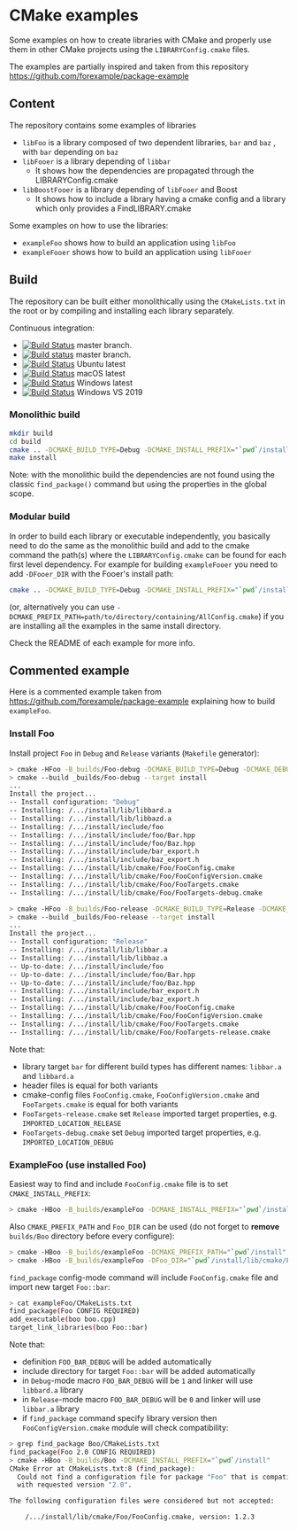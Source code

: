 # CMake examples

Some examples on how to create libraries with CMake and properly use them in other CMake projects using the `LIBRARYConfig.cmake` files. 

The examples are partially inspired and taken from this repository https://github.com/forexample/package-example

## Content

The repository contains some examples of libraries

* `libFoo` is a library composed of two dependent libraries, `bar` and `baz` , with `bar` depending on `baz`
* `libFooer` is a library depending of `libbar`
  * It shows how the dependencies are propagated through the LIBRARYConfig.cmake
* `libBoostFooer` is a library depending of `libFooer` and Boost
  * It shows how to include a library having a cmake config and a library which only provides a FindLIBRARY.cmake

Some examples on how to use the libraries:

* `exampleFoo` shows how to build an application using `libFoo`
* `exampleFooer` shows how to build an application using `libFooer`



## Build

The repository can be built either monolithically using the `CMakeLists.txt` in the root or by compiling and installing each library separately.

Continuous integration: 
 - [![Build Status](https://travis-ci.org/simogasp/cmake-examples.svg?branch=master)](https://travis-ci.org/simogasp/cmake-examples) master branch.
 - [![Build status](https://ci.appveyor.com/api/projects/status/do663fdgpmqdwpdm?svg=true)](https://ci.appveyor.com/project/simogasp/cmake-examples) master branch.
 - [![Build Status](https://dev.azure.com/simogasp/cmake-examples/_apis/build/status%2Fsimogasp.cmake-examples?branchName=master&jobName=ubuntu_latest)](https://dev.azure.com/simogasp/cmake-examples/_build/latest?definitionId=1&branchName=master) Ubuntu latest
 - [![Build Status](https://dev.azure.com/simogasp/cmake-examples/_apis/build/status%2Fsimogasp.cmake-examples?branchName=master&jobName=macOS_latest)](https://dev.azure.com/simogasp/cmake-examples/_build/latest?definitionId=1&branchName=master) macOS latest
 - [![Build Status](https://dev.azure.com/simogasp/cmake-examples/_apis/build/status%2Fsimogasp.cmake-examples?branchName=master&jobName=windows_latest)](https://dev.azure.com/simogasp/cmake-examples/_build/latest?definitionId=1&branchName=master) Windows latest
 - [![Build Status](https://dev.azure.com/simogasp/cmake-examples/_apis/build/status%2Fsimogasp.cmake-examples?branchName=master&jobName=Windows_VS2019_Hosted)](https://dev.azure.com/simogasp/cmake-examples/_build/latest?definitionId=1&branchName=master) Windows VS 2019

### Monolithic build

```bash
mkdir build
cd build 
cmake .. -DCMAKE_BUILD_TYPE=Debug -DCMAKE_INSTALL_PREFIX="`pwd`/install"
make install
```

Note: with the monolithic build the dependencies are not found using the classic `find_package()` command but using the properties in the global scope.

### Modular build

In order to build each library or executable independently, you basically need to do the same as the monolithic build and add to the cmake command the path(s) where the `LIBRARYConfig.cmake` can be found for each first level dependency. For example for building `exampleFooer` you need to add `-DFooer_DIR` with the Fooer's install path:

```bash
cmake .. -DCMAKE_BUILD_TYPE=Debug -DCMAKE_INSTALL_PREFIX="`pwd`/install" -DFooer_DIR=path/to/directory/containing/FooerConfig.cmake/
```

(or, alternatively you can use `-DCMAKE_PREFIX_PATH=path/to/directory/containing/AllConfig.cmake`) if you are installing all the examples in the same install directory.

Check the README of each example for more info.



## Commented example

Here is a commented example taken from  https://github.com/forexample/package-example explaining how to build `exampleFoo`.

### Install Foo

Install project `Foo` in `Debug` and `Release` variants (`Makefile` generator):
``` bash
> cmake -HFoo -B_builds/Foo-debug -DCMAKE_BUILD_TYPE=Debug -DCMAKE_DEBUG_POSTFIX=d -DCMAKE_INSTALL_PREFIX="`pwd`/install"
> cmake --build _builds/Foo-debug --target install
...
Install the project...
-- Install configuration: "Debug"
-- Installing: /.../install/lib/libbard.a
-- Installing: /.../install/lib/libbazd.a
-- Installing: /.../install/include/foo
-- Installing: /.../install/include/foo/Bar.hpp
-- Installing: /.../install/include/foo/Baz.hpp
-- Installing: /.../install/include/bar_export.h
-- Installing: /.../install/include/baz_export.h
-- Installing: /.../install/lib/cmake/Foo/FooConfig.cmake
-- Installing: /.../install/lib/cmake/Foo/FooConfigVersion.cmake
-- Installing: /.../install/lib/cmake/Foo/FooTargets.cmake
-- Installing: /.../install/lib/cmake/Foo/FooTargets-debug.cmake
```

```bash
> cmake -HFoo -B_builds/Foo-release -DCMAKE_BUILD_TYPE=Release -DCMAKE_INSTALL_PREFIX="`pwd`/install"
> cmake --build _builds/Foo-release --target install
...
Install the project...
-- Install configuration: "Release"
-- Installing: /.../install/lib/libbar.a
-- Installing: /.../install/lib/libbaz.a
-- Up-to-date: /.../install/include/foo
-- Up-to-date: /.../install/include/foo/Bar.hpp
-- Up-to-date: /.../install/include/foo/Baz.hpp
-- Installing: /.../install/include/bar_export.h
-- Installing: /.../install/include/baz_export.h
-- Installing: /.../install/lib/cmake/Foo/FooConfig.cmake
-- Installing: /.../install/lib/cmake/Foo/FooConfigVersion.cmake
-- Installing: /.../install/lib/cmake/Foo/FooTargets.cmake
-- Installing: /.../install/lib/cmake/Foo/FooTargets-release.cmake
```

Note that:
* library target `bar` for different build types has different names: `libbar.a` and `libbard.a`
* header files is equal for both variants
* cmake-config files `FooConfig.cmake`, `FooConfigVersion.cmake` and `FooTargets.cmake` is equal for both variants
* `FooTargets-release.cmake` set `Release` imported target properties, e.g. `IMPORTED_LOCATION_RELEASE`
* `FooTargets-debug.cmake` set `Debug` imported target properties, e.g. `IMPORTED_LOCATION_DEBUG`

### ExampleFoo (use installed Foo)

Easiest way to find and include `FooConfig.cmake` file is to set `CMAKE_INSTALL_PREFIX`:
```bash
> cmake -HBoo -B_builds/exampleFoo -DCMAKE_INSTALL_PREFIX="`pwd`/install"
```

Also `CMAKE_PREFIX_PATH` and `Foo_DIR` can be used (do not forget to **remove** `builds/Boo` directory
before every configure):

```bash
> cmake -HBoo -B_builds/exampleFoo -DCMAKE_PREFIX_PATH="`pwd`/install"
> cmake -HBoo -B_builds/exampleFoo -DFoo_DIR="`pwd`/install/lib/cmake/Foo"
```

`find_package` config-mode command will include `FooConfig.cmake` file and import new target `Foo::bar`:

```bash
> cat exampleFoo/CMakeLists.txt 
find_package(Foo CONFIG REQUIRED)
add_executable(boo boo.cpp)
target_link_libraries(boo Foo::bar)
```

Note that:
* definition `FOO_BAR_DEBUG` will be added automatically
* include directory for target `Foo::bar` will be added automatically
* in `Debug`-mode macro `FOO_BAR_DEBUG` will be `1` and linker will use `libbard.a` library
* in `Release`-mode macro `FOO_BAR_DEBUG` will be `0` and linker will use `libbar.a` library
* if `find_package` command specify library version then `FooConfigVersion.cmake` module will check compatibility:

```bash
> grep find_package Boo/CMakeLists.txt 
find_package(Foo 2.0 CONFIG REQUIRED)
> cmake -HBoo -B_builds/Boo -DCMAKE_INSTALL_PREFIX="`pwd`/install"
CMake Error at CMakeLists.txt:8 (find_package):
  Could not find a configuration file for package "Foo" that is compatible
  with requested version "2.0".

The following configuration files were considered but not accepted:

    /.../install/lib/cmake/Foo/FooConfig.cmake, version: 1.2.3
```

